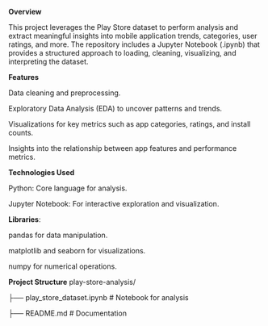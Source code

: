 **Overview**

This project leverages the Play Store dataset to perform analysis and extract meaningful insights into mobile application trends, categories, user ratings, and more. The repository includes a Jupyter Notebook (.ipynb) that provides a structured approach to loading, cleaning, visualizing, and interpreting the dataset.

**Features**

Data cleaning and preprocessing.

Exploratory Data Analysis (EDA) to uncover patterns and trends.

Visualizations for key metrics such as app categories, ratings, and install counts.

Insights into the relationship between app features and performance metrics.

**Technologies Used**

Python: Core language for analysis.

Jupyter Notebook: For interactive exploration and visualization.

**Libraries**:

pandas for data manipulation.

matplotlib and seaborn for visualizations.

numpy for numerical operations.

**Project Structure**
play-store-analysis/

├── play_store_dataset.ipynb  # Notebook for analysis

├── README.md                 # Documentation
